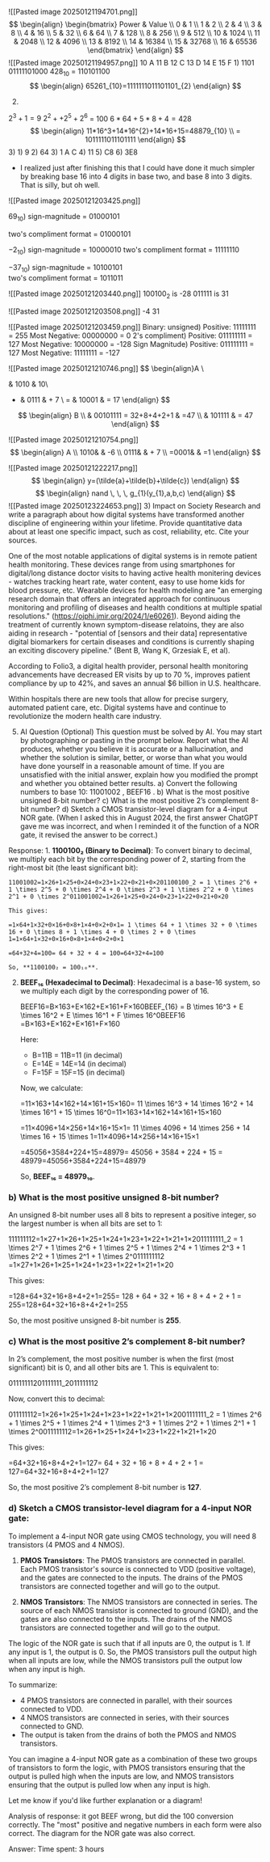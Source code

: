 ![[Pasted image 20250121194701.png]]
$$
\begin{align}
\begin{bmatrix}
Power  & Value \\
0 & 1 \\
1 & 2 \\
2 & 4  \\
3 & 8 \\
4 & 16 \\
5 & 32 \\
6 & 64 \\
7 & 128 \\
8 & 256 \\
9 & 512 \\
10 & 1024 \\
11 & 2048 \\
12 & 4096 \\
13 & 8192 \\
14 & 16384 \\
15 & 32768 \\
16 & 65536
\end{bmatrix}
\end{align}
$$
![[Pasted image 20250121194957.png]]
10 A
11 B
12 C
13 D
14 E
15 F
1) 
1101
01111101000
$428_{10}$ = 110101100
$$
\begin{align}
65261_{10}=1111111011101101_{2}
\end{align}
$$

2) 
$2^{3}+1=9$
$2^2++2^5+2^6$ = 100
$6*64+5*8+4=428$
$$
\begin{align}
11*16^3+14*16^{2}+14*16+15=48879_{10} \\
= 1011111011101111
\end{align}
$$
3) 
	1) 9
	2) 64
	3) 1 A C
	4) 11
	5) C8
	6) 3E8

* I realized just after finishing this that I could have done it much simpler by breaking base 16 into 4 digits in base two, and base 8 into 3 digits. That is silly, but oh well. 

![[Pasted image 20250121203425.png]]

$69_{10}$) sign-magnitude = 01000101

two's compliment format = 01000101

$-2_{10}$) sign-magnitude = 10000010
two's compliment format = 11111110

$-37_{10}$) sign-magnitude = 10100101  
two's compliment format = 1011011
 

![[Pasted image 20250121203440.png]]
$100100_{2}$ is -28
$011111$ is 31

![[Pasted image 20250121203508.png]]
-4
31

![[Pasted image 20250121203459.png]]
Binary:
unsigned)
	 Positive: 11111111   = 255
	 Most Negative: 00000000 = 0
2's compliment)
	Positive: 011111111 = 127
	Most Negative: 10000000 = -128
Sign Magnitude)
	Positive: 011111111 = 127
	 Most Negative: 11111111 = -127


![[Pasted image 20250121210746.png]]
 $$
\begin{align}A \\

  & 1010  &  10\\
+ & 0111  & + 7 \\
 =  & 10001 & = 17
\end{align}
$$

$$
\begin{align}
B \\
 & 00101111 = 32+8+4+2+1 & =47 \\
 & 101111  & = 47
\end{align}
$$

![[Pasted image 20250121210754.png]]
$$
\begin{align}
A \\
 1010& &  -6 \\
 0111&  & + 7 \\
 =0001&  & =1
\end{align}
$$

![[Pasted image 20250121222217.png]]
$$
\begin{align}
y=(\tilde{a}+\tilde{b}+\tilde{c})
\end{align}
$$
$$
\begin{align}
nand \, \, \, g_{1}(y_{1},a,b,c)
\end{align}
$$
![[Pasted image 20250123224653.png]]
3) Impact on Society Research and write a paragraph about how digital systems have transformed another discipline of engineering within your lifetime. Provide quantitative data about at least one specific impact, such as cost, reliability, etc. Cite your sources.

One of the most notable applications of digital systems is in remote patient health monitoring. These devices range from using smartphones for digital/long distance doctor visits to having active health monitering devices - watches tracking heart rate, water content, easy to use home kids for blood pressure, etc. Wearable devices for health modeling are "an emerging research domain that offers an integrated approach for continuous monitoring and profiling of diseases and health conditions at multiple spatial resolutions." (https://ojphi.jmir.org/2024/1/e60261). Beyond aiding the treatment of currently known symptom-disease relatoins, they are also aiding in research - "potential of [sensors and their data] representative digital biomarkers for certain diseases and conditions is currently shaping an exciting discovery pipeline." (Bent B, Wang K, Grzesiak E, et al).

According to Folio3, a digital health provider, personal health monitoring advancements have decreased ER visits by up to 70 %, improves patient compliance by up to 42%, and saves an annual $6 billion in U.S. healthcare.

Within hospitals there are new tools that allow for precise surgery, automated patient care, etc. Digital systems have and continue to revolutionize the modern health care industry.






5) AI Question (Optional) This question must be solved by AI. You may start by photographing or pasting in the prompt below. Report what the AI produces, whether you believe it is accurate or a hallucination, and whether the solution is similar, better, or worse than what you would have done yourself in a reasonable amount of time. If you are unsatisfied with the initial answer, explain how you modified the prompt and whether you obtained better results. a) Convert the following numbers to base 10: 11001002 , BEEF16 . b) What is the most positive unsigned 8-bit number? c) What is the most positive 2’s complement 8-bit number? d) Sketch a CMOS transistor-level diagram for a 4-input NOR gate. (When I asked this in August 2024, the first answer ChatGPT gave me was incorrect, and when I reminded it of the function of a NOR gate, it revised the answer to be correct.)

Response: 1. **1100100₂ (Binary to Decimal)**: To convert binary to decimal, we multiply each bit by the corresponding power of 2, starting from the right-most bit (the least significant bit):
    
    11001002=1×26+1×25+0×24+0×23+1×22+0×21+0×201100100_2 = 1 \times 2^6 + 1 \times 2^5 + 0 \times 2^4 + 0 \times 2^3 + 1 \times 2^2 + 0 \times 2^1 + 0 \times 2^011001002​=1×26+1×25+0×24+0×23+1×22+0×21+0×20
    
    This gives:
    
    =1×64+1×32+0×16+0×8+1×4+0×2+0×1= 1 \times 64 + 1 \times 32 + 0 \times 16 + 0 \times 8 + 1 \times 4 + 0 \times 2 + 0 \times 1=1×64+1×32+0×16+0×8+1×4+0×2+0×1
    
    =64+32+4=100= 64 + 32 + 4 = 100=64+32+4=100
    
    So, **1100100₂ = 100₁₀**.
    
2. **BEEF₁₆ (Hexadecimal to Decimal)**: Hexadecimal is a base-16 system, so we multiply each digit by the corresponding power of 16.
    
    BEEF16=B×163+E×162+E×161+F×160BEEF_{16} = B \times 16^3 + E \times 16^2 + E \times 16^1 + F \times 16^0BEEF16​=B×163+E×162+E×161+F×160
    
    Here:
    
    - B=11B = 11B=11 (in decimal)
    - E=14E = 14E=14 (in decimal)
    - F=15F = 15F=15 (in decimal)
    
    Now, we calculate:
    
    =11×163+14×162+14×161+15×160= 11 \times 16^3 + 14 \times 16^2 + 14 \times 16^1 + 15 \times 16^0=11×163+14×162+14×161+15×160
    
    =11×4096+14×256+14×16+15×1= 11 \times 4096 + 14 \times 256 + 14 \times 16 + 15 \times 1=11×4096+14×256+14×16+15×1
    
    =45056+3584+224+15=48979= 45056 + 3584 + 224 + 15 = 48979=45056+3584+224+15=48979
    
    So, **BEEF₁₆ = 48979₁₀**.
    

### b) What is the most positive unsigned 8-bit number?

An unsigned 8-bit number uses all 8 bits to represent a positive integer, so the largest number is when all bits are set to 1:

111111112=1×27+1×26+1×25+1×24+1×23+1×22+1×21+1×2011111111_2 = 1 \times 2^7 + 1 \times 2^6 + 1 \times 2^5 + 1 \times 2^4 + 1 \times 2^3 + 1 \times 2^2 + 1 \times 2^1 + 1 \times 2^0111111112​=1×27+1×26+1×25+1×24+1×23+1×22+1×21+1×20

This gives:

=128+64+32+16+8+4+2+1=255= 128 + 64 + 32 + 16 + 8 + 4 + 2 + 1 = 255=128+64+32+16+8+4+2+1=255

So, the most positive unsigned 8-bit number is **255**.

### c) What is the most positive 2’s complement 8-bit number?

In 2’s complement, the most positive number is when the first (most significant) bit is 0, and all other bits are 1. This is equivalent to:

01111111201111111_2011111112​

Now, convert this to decimal:

011111112=1×26+1×25+1×24+1×23+1×22+1×21+1×2001111111_2 = 1 \times 2^6 + 1 \times 2^5 + 1 \times 2^4 + 1 \times 2^3 + 1 \times 2^2 + 1 \times 2^1 + 1 \times 2^0011111112​=1×26+1×25+1×24+1×23+1×22+1×21+1×20

This gives:

=64+32+16+8+4+2+1=127= 64 + 32 + 16 + 8 + 4 + 2 + 1 = 127=64+32+16+8+4+2+1=127

So, the most positive 2’s complement 8-bit number is **127**.

### d) Sketch a CMOS transistor-level diagram for a 4-input NOR gate:

To implement a 4-input NOR gate using CMOS technology, you will need 8 transistors (4 PMOS and 4 NMOS).

1. **PMOS Transistors**: The PMOS transistors are connected in parallel. Each PMOS transistor's source is connected to VDD (positive voltage), and the gates are connected to the inputs. The drains of the PMOS transistors are connected together and will go to the output.
    
2. **NMOS Transistors**: The NMOS transistors are connected in series. The source of each NMOS transistor is connected to ground (GND), and the gates are also connected to the inputs. The drains of the NMOS transistors are connected together and will go to the output.
    

The logic of the NOR gate is such that if all inputs are 0, the output is 1. If any input is 1, the output is 0. So, the PMOS transistors pull the output high when all inputs are low, while the NMOS transistors pull the output low when any input is high.

To summarize:

- 4 PMOS transistors are connected in parallel, with their sources connected to VDD.
- 4 NMOS transistors are connected in series, with their sources connected to GND.
- The output is taken from the drains of both the PMOS and NMOS transistors.

You can imagine a 4-input NOR gate as a combination of these two groups of transistors to form the logic, with PMOS transistors ensuring that the output is pulled high when the inputs are low, and NMOS transistors ensuring that the output is pulled low when any input is high.

Let me know if you'd like further explanation or a diagram!


Analysis of response: 
it got BEEF wrong, but did the 100 conversion correctly. The "most" positive and negative numbers in each form were also correct. The diagram for the NOR gate was also correct.


Answer: 
Time spent: 3 hours